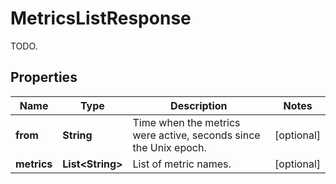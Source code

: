 

# MetricsListResponse

TODO.
## Properties

Name | Type | Description | Notes
------------ | ------------- | ------------- | -------------
**from** | **String** | Time when the metrics were active, seconds since the Unix epoch. |  [optional]
**metrics** | **List&lt;String&gt;** | List of metric names. |  [optional]



